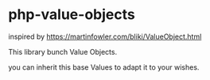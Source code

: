 # php-value-objects

inspired by https://martinfowler.com/bliki/ValueObject.html

This library bunch Value Objects.

you can inherit this base Values to adapt it to your wishes.
